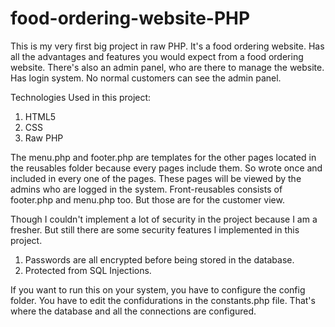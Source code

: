 # food-ordering-website-PHP
This is my very first big project in raw PHP. It's a food ordering website. Has all the advantages and features you would expect from a food ordering website. There's also an admin panel, who are there to manage the website. 
Has login system. No normal customers can see the admin panel. 

Technologies Used in this project:

1. HTML5
2. CSS
3. Raw PHP 

The menu.php and footer.php are templates for the other pages located in the reusables folder because every pages include them. So wrote once and included in every one of the pages. These pages will be viewed by the admins who are logged in the system. Front-reusables consists of footer.php and menu.php too. But those are for the customer view. 

Though I couldn't implement a lot of security in the project because I am a fresher. But still there are some security features I implemented in this project. 

1. Passwords are all encrypted before being stored in the database. 
2. Protected from SQL Injections. 

If you want to run this on your system, you have to configure the config folder. You have to edit the confidurations in the constants.php file. That's where the database and all the connections are configured. 

